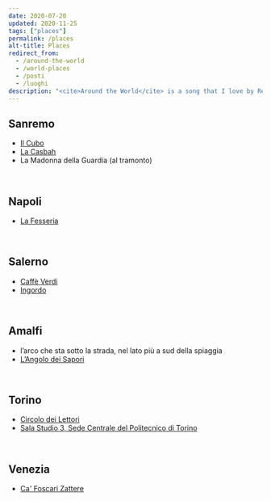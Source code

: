 ```yaml
---
date: 2020-07-20
updated: 2020-11-25
tags: ["places"]
permalink: /places
alt-title: Places
redirect_from:
  - /around-the-world
  - /world-places
  - /posti
  - /luoghi
description: "<cite>Around the World</cite> is a song that I love by Red Hot Chili Peppers. It talks about the beauty of all the different and astounding places asound the world. This isn’t a list of places I’ve been to, but a record of the ones I carry in my heart, for some reason"
---
```

## Sanremo

- [Il Cubo](https://www.facebook.com/ilcubotreponti)
- [La Casbah](https://www.facebook.com/lacasbahsanremo/)
- La Madonna della Guardia (al tramonto)

<br />

## Napoli

- [La Fesseria](https://www.facebook.com/fesseria/)

<br />

## Salerno

- [Caffè Verdi](https://www.facebook.com/CaffeVerdi.Salerno/)
- [Ingordo](https://www.facebook.com/IngordoSalerno/)

<br />

## Amalfi

- l’arco che sta sotto la strada, nel lato più a sud della spiaggia
- [L’Angolo dei Sapori](https://www.facebook.com/L-Angolo-Dei-Sapori-prodotti-tipici-agerolesi-Amalfi-256224698501009/)

<br>

## Torino

- [Circolo dei Lettori](https://www.circololettori.it/)
- [Sala Studio 3, Sede Centrale del Politecnico di Torino](https://www.polito.it/ateneo/sedi/index.php?bl_id=TO_CEN04&fl_id=XPTE&rm_id=P005&lang=it)

<br>

## Venezia

- [Ca' Foscari Zattere](https://www.unive.it/pag/13665/)
